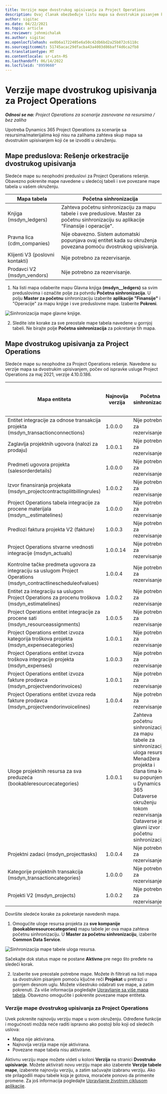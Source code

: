 ```yaml
---
title: Verzije mape dvostrukog upisivanja za Project Operations
description: Ovaj članak obezbeđuje listu mapa sa dvostrukim pisanjem koje su potrebne za Dynamics 365 Project Operations.
author: sigitac
ms.date: 04/22/2021
ms.topic: article
ms.reviewer: johnmichalak
ms.author: sigitac
ms.openlocfilehash: ee0b6a1722405e6a50c42db6bd2a25b872c6118c
ms.sourcegitcommit: 51745acac29dfacba43a4003d86baff4d6ca2fb8
ms.translationtype: MT
ms.contentlocale: sr-Latn-RS
ms.lasthandoff: 06/14/2022
ms.locfileid: "8959660"
---
```

# <a name="project-operations-dual-write-map-versions"></a>Verzije mape dvostrukog upisivanja za Project Operations

_**Odnosi se na:** Project Operations za scenarije zasnovane na resursima / bez zaliha_

Upotreba Dynamics 365 Project Operations za scenarije sa resursima/materijalima koji nisu na zalihama zahteva skup mapa sa dvostrukim upisivanjem koji će se izvoditi u okruženju. 

## <a name="prerequisite-maps-dual-write-orchestration-solution"></a>Mape preduslova: Rešenje orkestracije dvostrukog upisivanja

Sledeće mape su neophodni preduslovi za Project Operations rešenje. Obavezno pokrenite mape navedene u sledećoj tabeli i sve povezane mape tabela u vašem okruženju.

| Mapa tabela | Početna sinhronizacija |
| --- | --- |
| Knjiga (msdyn_ledgers) | Zahteva početnu sinhronizaciju za mapu tabele i sve preduslove. Master za početnu sinhronizaciju su aplikacije "Finansije i operacije". |
| Pravna lica (cdm_companies) | Nije obavezno. Sistem automatski popunjava ovaj entitet kada su okruženja povezana pomoću dvostrukog upisivanja. |
| Klijenti V3 (poslovni kontakti) | Nije potrebno za rezervisanje. |
| Prodavci V2 (msdyn_vendors) | Nije potrebno za rezervisanje. |

1. Na listi mapa odaberite mapu Glavna knjiga **(msdyn\__ledgers)** sa svim preduslovima i označite polje za potvrdu **Početna sinhronizacija**. U polju **Master za početnu** sinhronizaciju izaberite **aplikacije "Finansije"** i "Operacije" za mapu knjige i sve preduslovne mape. Izaberite **Pokreni**.

![Sinhronizacija mape glavne knjige.](media/DW6.png)

2. Sledite iste korake za sve preostale mape tabela navedene u gornjoj tabeli. Ne birajte polje **Početna sinhronizacija** za pokretanje tih mapa.

## <a name="project-operations-dual-write-maps"></a>Mape dvostrukog upisivanja za Project Operations

Sledeće mape su neophodne za Project Operations rešenje. Navedene su verzije mapa sa dvostrukim upisivanjem, počev od ispravke usluge Project Operations za maj 2021, verzije 4.10.0.186.

| Mapa entiteta | Najnovija verzija | Početna sinhronizacija | Potrebna Dynamics 365 Finance verzija |
| --- | --- | --- | --- |
| Entitet integracije za odnose transakcija projekta (msdyn\_transactionconnections) | 1.0.0.0 | Nije potrebno za rezervisanje. ||
| Zaglavlja projektnih ugovora (nalozi za prodaju) | 1.0.0.1 | Nije potrebno za rezervisanje. ||
| Predmeti ugovora projekta (salesorderdetails) | 1.0.0.0 | Nije potrebno za rezervisanje. ||
| Izvor finansiranja projekata (msdyn_projectcontractsplitbillingrules) | 1.0.0.2 | Nije potrebno za rezervisanje. ||
| Project Operations tabela integracije za procene materijala (msdyn\__estimatelines) | 1.0.0.0 | Nije potrebno za rezervisanje. ||
| Predlozi faktura projekta V2 (fakture) | 1.0.0.3 | Nije potrebno za rezervisanje. ||
| Project Operations stvarne vrednosti integracije (msdyn_actuals) | 1.0.0.14 | Nije potrebno za rezervisanje. ||
| Kontrolne tačke predmeta ugovora za integraciju sa uslugom Project Operations (msdyn_contractlinescheduleofvalues) | 1.0.0.4 | Nije potrebno za rezervisanje. ||
| Entitet za integraciju sa uslugom Project Operations za procenu troškova (msdyn_estimatelines) | 1.0.0.2 | Nije potrebno za rezervisanje. ||
| Project Operations entitet integracije za procene sati (msdyn_resourceassignments) | 1.0.0.5 | Nije potrebno za rezervisanje. ||
| Project Operations entitet izvoza kategorija troškova projekta (msdyn_expensecategories) | 1.0.0.1 | Nije potrebno za rezervisanje. ||
| Project Operations entitet izvoza troškova integracije projekta (msdyn_expenses) | 1.0.0.3 | Nije potrebno za rezervisanje. ||
| Project Operations entitet izvoza fakture prodavca (msdyn_projectvendorinvoices) | 1.0.0.1 | Nije potrebno za rezervisanje. |10.0.26 ili noviji|
| Project Operations entitet izvoza reda fakture prodavca (msdyn_projectvendorinvoicelines) | 1.0.0.4 | Nije potrebno za rezervisanje. | 10.0.26 ili noviji |
| Uloge projektnih resursa za sva preduzeća (bookableresourcecategories) | 1.0.0.1 | Zahteva početnu sinhronizaciju za mapu tabele za sinhronizaciju uloga resursa Menadžera projekta i člana tima koji su popunjeni u Dynamics 365 Dataverse okruženju tokom rezervisanja. Dataverse je glavni izvor za početnu sinhronizaciju. ||
| Projektni zadaci (msdyn_projecttasks) | 1.0.0.4 | Nije potrebno za rezervisanje. ||
| Kategorije projektnih transakcija (msdyn_transactioncategories) | 1.0.0.0 | Nije potrebno za rezervisanje. ||
| Projekti V2 (msdyn_projects) | 1.0.0.2 | Nije potrebno za rezervisanje. ||

Dovršite sledeće korake za pokretanje navedenih mapa.

1. Omogućite uloge resursa projekta za **sve kompanije (bookableresourcecategories)** mapu tabele jer ova mapa zahteva početnu sinhronizaciju. U **Master za početnu sinhronizaciju**, izaberite **Common Data Service**. 

 ![Sinhronizacija mape tabele uloga resursa.](media/6ResourceInitialSync.jpg)

 Sačekajte dok status mape ne postane **Aktivno** pre nego što pređete na sledeći korak.

2. Izaberite sve preostale potrebne mape. Možete ih filtrirati na listi mapa sa dvostrukim pisanjem pomoću ključne reči **Projekat** u pretrazi u gornjem desnom uglu. Možete višestruko odabrati sve mape, a zatim pokrenuti. Za više informacija pogledajte [Upravljanje sa više mapa tabela](/dynamics365/fin-ops-core/dev-itpro/data-entities/dual-write/multiple-entity-maps). Obavezno omogućite i pokrenite povezane mape entiteta.

### <a name="project-operations-dual-write-map-versions"></a>Verzije mape dvostrukog upisivanja za Project Operations

Uvek pokrenite najnoviju verziju mape u svom okruženju. Određene funkcije i mogućnosti možda neće raditi ispravno ako postoji bilo koji od sledećih uslova:

- Mapa nije aktivirana.
- Najnovija verzija mape nije aktivirana. 
- Povezane mape tabela nisu aktivirane.

Aktivnu verziju mape možete videti u koloni **Verzija** na stranici **Dvostruko upisivanje**. Možete aktivirati novu verziju mape ako izaberete **Verzije tabele mape**, izaberete najnoviju verziju, a zatim sačuvajte izabranu verziju. Ako ste prilagodili mapu tabele koja je gotova, moraćete ponovo da primenite promene. Za još informacija pogledajte [Upravljanje životnim ciklusom aplikacije](/dynamics365/fin-ops-core/dev-itpro/data-entities/dual-write/app-lifecycle-management).
